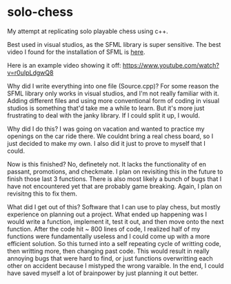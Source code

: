 # solo-chess
My attempt at replicating solo playable chess using c++.

Best used in visual studios, as the SFML library is super sensitive.
The best video I found for the installation of SFML is [here](https://www.youtube.com/watch?v=neIoDQ71yb0).

Here is an example video showing it off:
https://www.youtube.com/watch?v=r0uIpLdgwQ8

Why did I write everything into one file (Source.cpp)? For some reason the SFML library only works in visual studios, and I'm not really familiar with it. Adding different files and using more conventional form of coding in visual studios is something that'd take me a while to learn. But it's more just frustrating to deal with the janky library. If I could split it up, I would.

Why did I do this? I was going on vacation and wanted to practice my openings on the car ride there. We couldnt bring a real chess board, so I just decided to make my own. I also did it just to prove to myself that I could.

Now is this finished? No, definetely not. It lacks the functionality of en passant, promotions, and checkmate. I plan on revisiting this in the future to finish those last 3 functions. There is also most likely a bunch of bugs that I have not encountered yet that are probably game breaking. Again, I plan on revisitng this to fix them.

What did I get out of this? Software that I can use to play chess, but mostly experience on planning out a project. What ended up happening was I would write a function, implement it, test it out, and then move onto the next function. After the code hit ~ 800 lines of code, I realized half of my functions were fundamentally useless and I could come up with a more efficient solution. So this turned into a self repeating cycle of writting code, then writting more, then changing past code. This would result in really annoying bugs that were hard to find, or just functions overwritting each other on accident because I mistyped the wrong varaible. In the end, I could have saved myself a lot of brainpower by just planning it out better.
